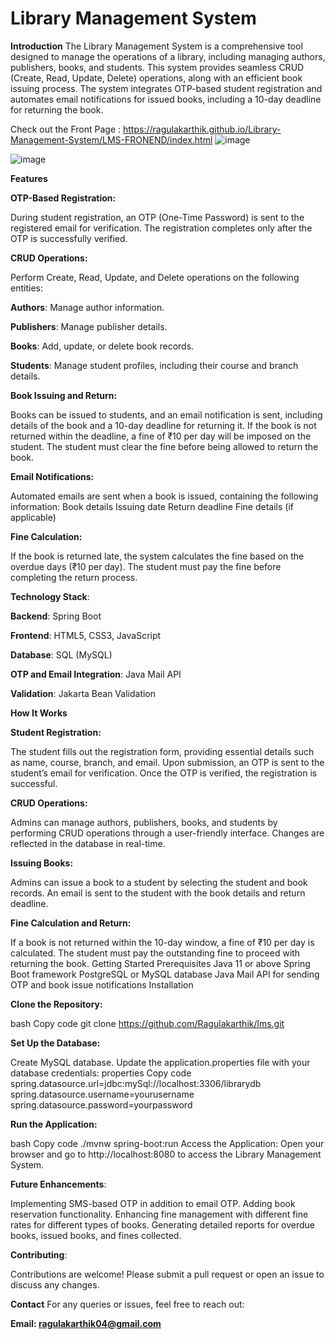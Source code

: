 # **Library Management System**

**Introduction**
The Library Management System is a comprehensive tool designed to manage the operations of a library, including managing authors, publishers, books, and students. This system provides seamless CRUD (Create, Read, Update, Delete) operations, along with an efficient book issuing process. The system integrates OTP-based student registration and automates email notifications for issued books, including a 10-day deadline for returning the book.

Check out the Front Page : https://ragulakarthik.github.io/Library-Management-System/LMS-FRONEND/index.html
![image](https://github.com/user-attachments/assets/99f533c8-3227-410c-918b-631abaa6cf97)

![image](https://github.com/user-attachments/assets/7a6e74d2-f19f-4662-bc85-e54cd4870d97)

**Features**

**OTP-Based Registration:**

During student registration, an OTP (One-Time Password) is sent to the registered email for verification.
The registration completes only after the OTP is successfully verified.

**CRUD Operations:**

Perform Create, Read, Update, and Delete operations on the following entities:

**Authors**: Manage author information.

**Publishers**: Manage publisher details.

**Books**: Add, update, or delete book records.

**Students**: Manage student profiles, including their course and branch details.

**Book Issuing and Return:**

Books can be issued to students, and an email notification is sent, including details of the book and a 10-day deadline for returning it.
If the book is not returned within the deadline, a fine of ₹10 per day will be imposed on the student.
The student must clear the fine before being allowed to return the book.

**Email Notifications:**

Automated emails are sent when a book is issued, containing the following information:
Book details
Issuing date
Return deadline
Fine details (if applicable)

**Fine Calculation:**

If the book is returned late, the system calculates the fine based on the overdue days (₹10 per day).
The student must pay the fine before completing the return process.

**Technology Stack**:

**Backend**: Spring Boot

**Frontend**: HTML5, CSS3, JavaScript

**Database**: SQL (MySQL)

**OTP and Email Integration**: Java Mail API

**Validation**: Jakarta Bean Validation

****How It Works****

**Student Registration:**

The student fills out the registration form, providing essential details such as name, course, branch, and email.
Upon submission, an OTP is sent to the student’s email for verification.
Once the OTP is verified, the registration is successful.

**CRUD Operations:**

Admins can manage authors, publishers, books, and students by performing CRUD operations through a user-friendly interface.
Changes are reflected in the database in real-time.

**Issuing Books:**

Admins can issue a book to a student by selecting the student and book records.
An email is sent to the student with the book details and return deadline.

**Fine Calculation and Return:**

If a book is not returned within the 10-day window, a fine of ₹10 per day is calculated.
The student must pay the outstanding fine to proceed with returning the book.
Getting Started
Prerequisites
Java 11 or above
Spring Boot framework
PostgreSQL or MySQL database
Java Mail API for sending OTP and book issue notifications
Installation

**Clone the Repository:**

bash
Copy code
git clone https://github.com/Ragulakarthik/lms.git

**Set Up the Database:**

Create MySQL database.
Update the application.properties file with your database credentials:
properties
Copy code
spring.datasource.url=jdbc:mySql://localhost:3306/librarydb
spring.datasource.username=yourusername
spring.datasource.password=yourpassword

**Run the Application:**

bash
Copy code
./mvnw spring-boot:run
Access the Application: Open your browser and go to http://localhost:8080 to access the Library Management System.

**Future Enhancements**:

Implementing SMS-based OTP in addition to email OTP.
Adding book reservation functionality.
Enhancing fine management with different fine rates for different types of books.
Generating detailed reports for overdue books, issued books, and fines collected.

**Contributing**:

Contributions are welcome! Please submit a pull request or open an issue to discuss any changes.

**Contact**
For any queries or issues, feel free to reach out:

**Email: ragulakarthik04@gmail.com**
